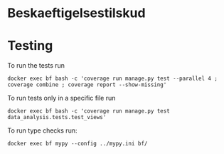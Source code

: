 # Beskaeftigelsestilskud

# Testing
To run the tests run
```
docker exec bf bash -c 'coverage run manage.py test --parallel 4 ; coverage combine ; coverage report --show-missing'
```

To run tests only in a specific file run
```
docker exec bf bash -c 'coverage run manage.py test data_analysis.tests.test_views'
```

To run type checks run:

```
docker exec bf mypy --config ../mypy.ini bf/
```